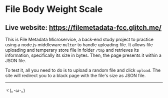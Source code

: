 File Body Weight Scale
=========================

Live website: https://filemetadata-fcc.glitch.me/
------------------------

This is File Metadata Microservice, a back-end study project to practice using a node.js middleware `multer` to handle uploading file. It allows file uploading and temperary store file in folder `/tmp` and retrieves its information, specifically its size in bytes. Then, the page presents it within a JSON file.

To test it, all you need to do is to upload a random file and click `upload`. The site will redirect you to a black page with the file's size as JSON file.

-------------------
ヾ(｡･ω･｡)
